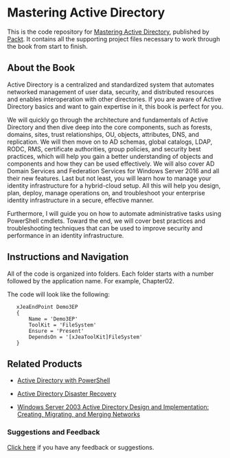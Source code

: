 # Mastering Active Directory
This is the code repository for [Mastering Active Directory](https://www.packtpub.com/networking-and-servers/mastering-active-directory?utm_source=github&utm_medium=repository&utm_campaign=9781787289352), published by [Packt](https://www.packtpub.com/?utm_source=github). It contains all the supporting project files necessary to work through the book from start to finish.
## About the Book
Active Directory is a centralized and standardized system that automates networked management of user data, security, and distributed resources and enables interoperation with other directories. If you are aware of Active Directory basics and want to gain expertise in it, this book is perfect for you. 

We will quickly go through the architecture and fundamentals of Active Directory and then dive deep into the core components, such as forests, domains, sites, trust relationships, OU, objects, attributes, DNS, and replication. We will then move on to AD schemas, global catalogs, LDAP, RODC, RMS, certificate authorities, group policies, and security best practices, which will help you gain a better understanding of objects and components and how they can be used effectively. We will also cover AD Domain Services and Federation Services for Windows Server 2016 and all their new features. Last but not least, you will learn how to manage your identity infrastructure for a hybrid-cloud setup. All this will help you design, plan, deploy, manage operations on, and troubleshoot your enterprise identity infrastructure in a secure, effective manner. 

Furthermore, I will guide you on how to automate administrative tasks using PowerShell cmdlets. Toward the end, we will cover best practices and troubleshooting techniques that can be used to improve security and performance in an identity infrastructure.
## Instructions and Navigation
All of the code is organized into folders. Each folder starts with a number followed by the application name. For example, Chapter02.



The code will look like the following:
```
   xJeaEndPoint Demo3EP
   {
       Name = 'Demo3EP'
       ToolKit = 'FileSystem'
       Ensure = 'Present'
       DependsOn = '[xJeaToolKit]FileSystem'
   }
```



## Related Products
* [Active Directory with PowerShell](https://www.packtpub.com/networking-and-servers/active-directory-powershell?utm_source=github&utm_medium=repository&utm_campaign=9781782175995)

* [Active Directory Disaster Recovery](https://www.packtpub.com/networking-and-servers/active-directory-disaster-recovery?utm_source=github&utm_medium=repository&utm_campaign=9781847193278)

* [Windows Server 2003 Active Directory Design and Implementation: Creating, Migrating, and Merging Networks](https://www.packtpub.com/networking-and-servers/windows-server-2003-active-directory-design-and-implementation-creating-migra?utm_source=github&utm_medium=repository&utm_campaign=9781904811084)

### Suggestions and Feedback
[Click here](https://docs.google.com/forms/d/e/1FAIpQLSe5qwunkGf6PUvzPirPDtuy1Du5Rlzew23UBp2S-P3wB-GcwQ/viewform) if you have any feedback or suggestions.
